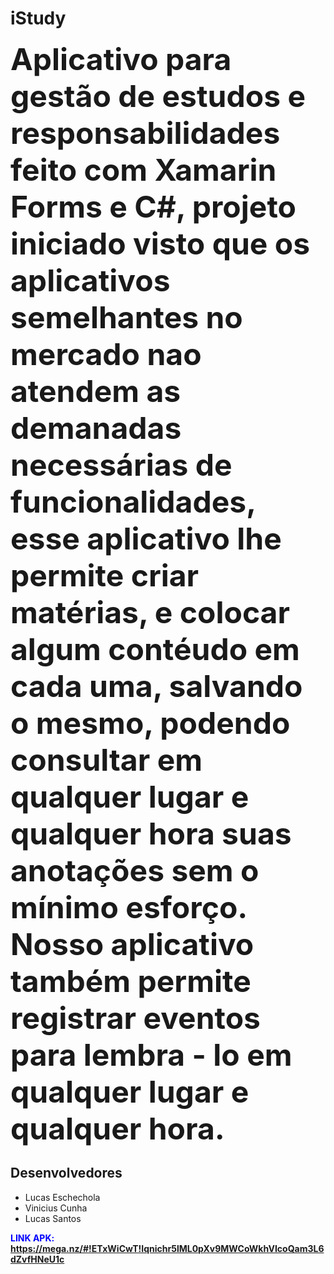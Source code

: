 # iStudy
<strong><font size="20">
  Aplicativo para gestão de estudos e responsabilidades feito com Xamarin Forms e C#, projeto iniciado visto que os aplicativos semelhantes no mercado nao atendem as demanadas necessárias de funcionalidades, esse aplicativo lhe permite criar matérias, e colocar algum contéudo em cada uma, salvando o mesmo, podendo consultar em qualquer lugar e qualquer hora suas anotações sem o mínimo esforço.
 Nosso aplicativo também permite registrar eventos para lembra - lo em qualquer lugar e qualquer hora.</font></strong>

<h2>Desenvolvedores</h2>

<ul>
  <li>Lucas Eschechola</li>
  <li>Vinicius Cunha</li>
  <li>Lucas Santos</li>
</ul>

<font color="blue"><strong>LINK APK: https://mega.nz/#!ETxWiCwT!Iqnichr5lML0pXv9MWCoWkhVIcoQam3L6dZvfHNeU1c</strong></font>

